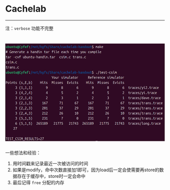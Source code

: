 # Cachelab

------

注：`verbose` 功能不完整

# <img src="../images/cachelab1.png" alt="cachelab1" style="zoom:67%;" />

一些想法和经验：

1. 用时间戳来记录最近一次被访问的时间
2. 如果是modify，命中次数直接加1即可，因为load后一定会使需要再store的数据存在于缓存中，store时一定会命中
3. 最后记得 `free` 分配的内存